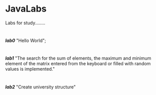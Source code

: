 # JavaLabs
Labs for study........
#
_**lab0**_ "Hello World";
#
_**lab1**_ "The search for the sum of elements, the maximum and minimum element of the matrix entered from the keyboard or filled with random values is implemented."
#
_**lab2**_ "Create university structure"